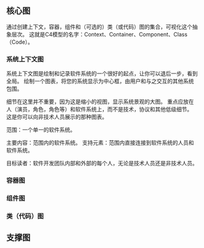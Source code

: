 ## 核心图

通过创建上下文，容器，组件和（可选的）类（或代码）图的集合，可视化这个抽象层次。 这就是C4模型的名字：Context、Container、Component、Class（Code）。

### 系统上下文图

系统上下文图是绘制和记录软件系统的一个很好的起点，让你可以退后一步，看到全局。 绘制一个图表，将您的系统显示为中心框，由用户和与之交互的其他系统包围。

细节在这里并不重要，因为这是缩小的视图，显示系统景观的大图。 重点应放在人（演员，角色，角色等）和软件系统上，而不是技术，协议和其他低级细节。 这是你可以向非技术人员展示的那种图表。

范围：一个单一的软件系统。

主要内容：范围内的软件系统。
支持元素：范围内直接连接到软件系统的人员和软件系统。

目标读者：软件开发团队内部和外部的每个人，无论是技术人员还是非技术人员。

### 容器图

### 组件图

### 类（代码）图

## 支撑图
